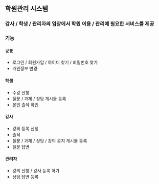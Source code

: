 ## 학원관리 시스템

### 강사 / 학생 / 관리자의 입장에서 학원 이용 / 관리에 필요한 서비스를 제공

### 기능

#### 공통
- 로그인 / 회원가입 / 아이디 찾기 / 비밀번호 찾기
- 개인정보 변경

#### 학생
- 수강 신청
- 질문 / 과제 / 상담 게시물 등록
- 본인 출석 확인

#### 강사
- 강의 등록 신청
- 출석
- 질문 / 과제 / 상담 / 강의 공지 게시물 등록
- 질문 답변

#### 관리자
- 강의 신청 / 강사 등록 허가
- 상담 답변 등록
